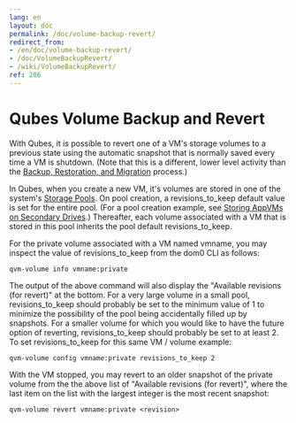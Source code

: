 ```yaml
---
lang: en
layout: doc
permalink: /doc/volume-backup-revert/
redirect_from:
- /en/doc/volume-backup-revert/
- /doc/VolumeBackupRevert/
- /wiki/VolumeBackupRevert/
ref: 206
---
```


Qubes Volume Backup and Revert
==============================

With Qubes, it is possible to revert one of a VM's storage volumes to a previous
state using the automatic snapshot that is normally saved every time a VM is
shutdown. (Note that this is a different, lower level activity than the
[Backup, Restoration, and Migration](/doc/backup-restore/) process.)

In Qubes, when you create a new VM, it's volumes are stored in one of the
system's [Storage Pools](/doc/storage-pools/). On pool creation, a
revisions_to_keep default value is set for the entire pool. (For a pool creation
example, see [Storing AppVMs on Secondary Drives](/doc/secondary-storage/).)
Thereafter, each volume associated with a VM that is stored in this pool
inherits the pool default revisions_to_keep.

For the private volume associated with a VM named vmname, you may inspect the
value of revisions_to_keep from the dom0 CLI as follows:

```
qvm-volume info vmname:private
```

The output of the above command will also display the "Available revisions
(for revert)" at the bottom. For a very large volume in a small pool,
revisions_to_keep should probably be set to the minimum value of 1 to minimize
the possibility of the pool being accidentally filled up by snapshots. For a
smaller volume for which you would like to have the future option of reverting,
revisions_to_keep should probably be set to at least 2. To set
revisions_to_keep for this same VM / volume example:

```
qvm-volume config vmname:private revisions_to_keep 2
```

With the VM stopped, you may revert to an older snapshot of the private volume
from the the above list of "Available revisions (for revert)", where the last
item on the list with the largest integer is the most recent snapshot:

```
qvm-volume revert vmname:private <revision>
```
